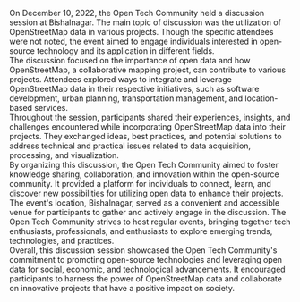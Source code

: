 On December 10, 2022, the Open Tech Community held a discussion session at
Bishalnagar. The main topic of discussion was the utilization of OpenStreetMap
data in various projects. Though the specific attendees were not noted, the
event aimed to engage individuals interested in open-source technology and its
application in different fields.  
The discussion focused on the importance of open data and how OpenStreetMap, a
collaborative mapping project, can contribute to various projects. Attendees
explored ways to integrate and leverage OpenStreetMap data in their respective
initiatives, such as software development, urban planning, transportation
management, and location-based services.  
Throughout the session, participants shared their experiences, insights, and
challenges encountered while incorporating OpenStreetMap data into their
projects. They exchanged ideas, best practices, and potential solutions to
address technical and practical issues related to data acquisition,
processing, and visualization.  
By organizing this discussion, the Open Tech Community aimed to foster
knowledge sharing, collaboration, and innovation within the open-source
community. It provided a platform for individuals to connect, learn, and
discover new possibilities for utilizing open data to enhance their projects.  
The event's location, Bishalnagar, served as a convenient and accessible venue
for participants to gather and actively engage in the discussion. The Open
Tech Community strives to host regular events, bringing together tech
enthusiasts, professionals, and enthusiasts to explore emerging trends,
technologies, and practices.  
Overall, this discussion session showcased the Open Tech Community's
commitment to promoting open-source technologies and leveraging open data for
social, economic, and technological advancements. It encouraged participants
to harness the power of OpenStreetMap data and collaborate on innovative
projects that have a positive impact on society.

